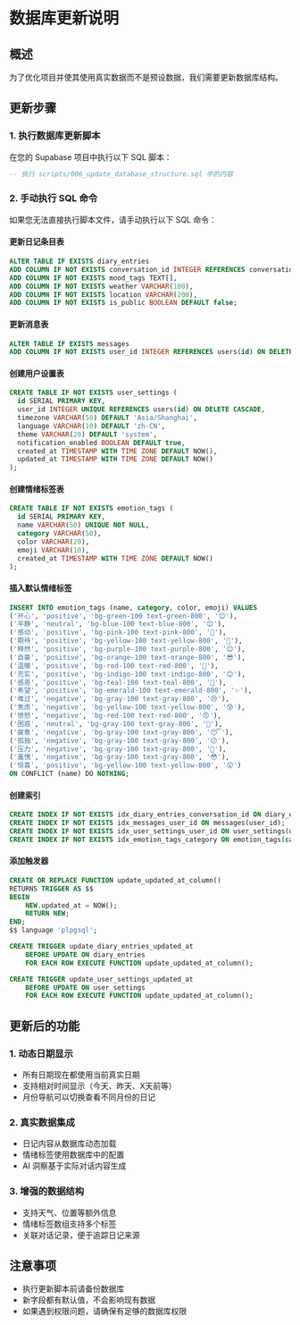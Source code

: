 # 数据库更新说明

## 概述
为了优化项目并使其使用真实数据而不是预设数据，我们需要更新数据库结构。

## 更新步骤

### 1. 执行数据库更新脚本
在您的 Supabase 项目中执行以下 SQL 脚本：

```sql
-- 执行 scripts/006_update_database_structure.sql 中的内容
```

### 2. 手动执行 SQL 命令
如果您无法直接执行脚本文件，请手动执行以下 SQL 命令：

#### 更新日记条目表
```sql
ALTER TABLE IF EXISTS diary_entries 
ADD COLUMN IF NOT EXISTS conversation_id INTEGER REFERENCES conversations(id) ON DELETE SET NULL,
ADD COLUMN IF NOT EXISTS mood_tags TEXT[],
ADD COLUMN IF NOT EXISTS weather VARCHAR(100),
ADD COLUMN IF NOT EXISTS location VARCHAR(200),
ADD COLUMN IF NOT EXISTS is_public BOOLEAN DEFAULT false;
```

#### 更新消息表
```sql
ALTER TABLE IF EXISTS messages 
ADD COLUMN IF NOT EXISTS user_id INTEGER REFERENCES users(id) ON DELETE CASCADE;
```

#### 创建用户设置表
```sql
CREATE TABLE IF NOT EXISTS user_settings (
  id SERIAL PRIMARY KEY,
  user_id INTEGER UNIQUE REFERENCES users(id) ON DELETE CASCADE,
  timezone VARCHAR(50) DEFAULT 'Asia/Shanghai',
  language VARCHAR(10) DEFAULT 'zh-CN',
  theme VARCHAR(20) DEFAULT 'system',
  notification_enabled BOOLEAN DEFAULT true,
  created_at TIMESTAMP WITH TIME ZONE DEFAULT NOW(),
  updated_at TIMESTAMP WITH TIME ZONE DEFAULT NOW()
);
```

#### 创建情绪标签表
```sql
CREATE TABLE IF NOT EXISTS emotion_tags (
  id SERIAL PRIMARY KEY,
  name VARCHAR(50) UNIQUE NOT NULL,
  category VARCHAR(50),
  color VARCHAR(20),
  emoji VARCHAR(10),
  created_at TIMESTAMP WITH TIME ZONE DEFAULT NOW()
);
```

#### 插入默认情绪标签
```sql
INSERT INTO emotion_tags (name, category, color, emoji) VALUES
('开心', 'positive', 'bg-green-100 text-green-800', '😊'),
('平静', 'neutral', 'bg-blue-100 text-blue-800', '😌'),
('感动', 'positive', 'bg-pink-100 text-pink-800', '🥰'),
('期待', 'positive', 'bg-yellow-100 text-yellow-800', '🤗'),
('释然', 'positive', 'bg-purple-100 text-purple-800', '😌'),
('自豪', 'positive', 'bg-orange-100 text-orange-800', '😎'),
('温暖', 'positive', 'bg-red-100 text-red-800', '🤗'),
('充实', 'positive', 'bg-indigo-100 text-indigo-800', '😊'),
('感恩', 'positive', 'bg-teal-100 text-teal-800', '🙏'),
('希望', 'positive', 'bg-emerald-100 text-emerald-800', '✨'),
('难过', 'negative', 'bg-gray-100 text-gray-800', '😢'),
('焦虑', 'negative', 'bg-yellow-100 text-yellow-800', '😰'),
('愤怒', 'negative', 'bg-red-100 text-red-800', '😠'),
('困惑', 'neutral', 'bg-gray-100 text-gray-800', '🤔'),
('疲惫', 'negative', 'bg-gray-100 text-gray-800', '😴'),
('孤独', 'negative', 'bg-gray-100 text-gray-800', '😔'),
('压力', 'negative', 'bg-gray-100 text-gray-800', '😤'),
('羞愧', 'negative', 'bg-gray-100 text-gray-800', '😳'),
('惊喜', 'positive', 'bg-yellow-100 text-yellow-800', '😲')
ON CONFLICT (name) DO NOTHING;
```

#### 创建索引
```sql
CREATE INDEX IF NOT EXISTS idx_diary_entries_conversation_id ON diary_entries(conversation_id);
CREATE INDEX IF NOT EXISTS idx_messages_user_id ON messages(user_id);
CREATE INDEX IF NOT EXISTS idx_user_settings_user_id ON user_settings(user_id);
CREATE INDEX IF NOT EXISTS idx_emotion_tags_category ON emotion_tags(category);
```

#### 添加触发器
```sql
CREATE OR REPLACE FUNCTION update_updated_at_column()
RETURNS TRIGGER AS $$
BEGIN
    NEW.updated_at = NOW();
    RETURN NEW;
END;
$$ language 'plpgsql';

CREATE TRIGGER update_diary_entries_updated_at 
    BEFORE UPDATE ON diary_entries 
    FOR EACH ROW EXECUTE FUNCTION update_updated_at_column();

CREATE TRIGGER update_user_settings_updated_at 
    BEFORE UPDATE ON user_settings 
    FOR EACH ROW EXECUTE FUNCTION update_updated_at_column();
```

## 更新后的功能

### 1. 动态日期显示
- 所有日期现在都使用当前真实日期
- 支持相对时间显示（今天、昨天、X天前等）
- 月份导航可以切换查看不同月份的日记

### 2. 真实数据集成
- 日记内容从数据库动态加载
- 情绪标签使用数据库中的配置
- AI 洞察基于实际对话内容生成

### 3. 增强的数据结构
- 支持天气、位置等额外信息
- 情绪标签数组支持多个标签
- 关联对话记录，便于追踪日记来源

## 注意事项
- 执行更新脚本前请备份数据库
- 新字段都有默认值，不会影响现有数据
- 如果遇到权限问题，请确保有足够的数据库权限
